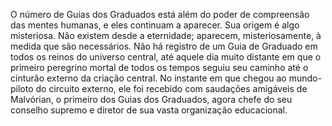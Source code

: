 ﻿O número de Guias dos Graduados está além do poder de compreensão das mentes humanas, e eles continuam a aparecer. Sua origem é algo misteriosa. Não existem desde a eternidade; aparecem, misteriosamente, à medida que são necessários. Não há registro de um Guia de Graduado em todos os reinos do universo central, até aquele dia muito distante em que o primeiro peregrino mortal de todos os tempos seguiu seu caminho até o cinturão externo da criação central. No instante em que chegou ao mundo-piloto do circuito externo, ele foi recebido com saudações amigáveis de Malvórian, o primeiro dos Guias dos Graduados, agora chefe do seu conselho supremo e diretor de sua vasta organização educacional.